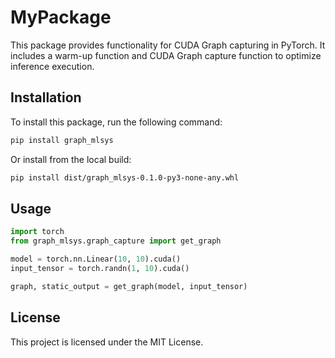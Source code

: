 # MyPackage

This package provides functionality for CUDA Graph capturing in PyTorch. It includes a warm-up function and CUDA Graph capture function to optimize inference execution.

## Installation

To install this package, run the following command:

```sh
pip install graph_mlsys
```

Or install from the local build:

```sh
pip install dist/graph_mlsys-0.1.0-py3-none-any.whl
```

## Usage

```python
import torch
from graph_mlsys.graph_capture import get_graph

model = torch.nn.Linear(10, 10).cuda()
input_tensor = torch.randn(1, 10).cuda()

graph, static_output = get_graph(model, input_tensor)
```

## License

This project is licensed under the MIT License.

